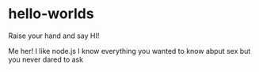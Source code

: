 # hello-worlds
Raise your hand and say HI!

Me her! I like node.js 
I know everything you wanted to know abput sex but you never dared to ask
